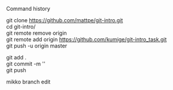 Command history

git clone https://github.com/mattpe/git-intro.git  
cd git-intro/  
git remote remove origin  
git remote add origin https://github.com/kumige/git-intro_task.git  
git push -u origin master

git add .  
git commit -m ''  
git push

mikko branch edit
